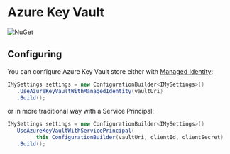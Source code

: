 # Azure Key Vault

[![NuGet](https://img.shields.io/nuget/v/Config.Net.Azure.KeyVault.svg)](https://www.nuget.org/packages/Config.Net.Azure.KeyVault)

## Configuring

You can configure Azure Key Vault store either with [Managed Identity](https://docs.microsoft.com/en-us/azure/active-directory/managed-identities-azure-resources/overview):

```csharp
IMySettings settings = new ConfigurationBuilder<IMySettings>()
   .UseAzureKeyVaultWithManagedIdentity(vaultUri)
   .Build();
```

or in more traditional way with a Service Principal:

```csharp
IMySettings settings = new ConfigurationBuilder<IMySettings>()
   UseAzureKeyVaultWithServicePrincipal(
         this ConfigurationBuilder(vaultUri, clientId, clientSecret)
   .Build();
```